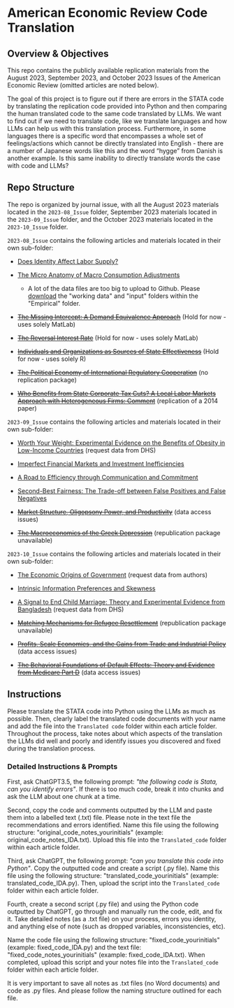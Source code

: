 # American Economic Review Code Translation

## Overview & Objectives
This repo contains the publicly available replication materials from the August 2023, September 2023, and October 2023 Issues of the American Economic Review (omitted articles are noted below). 

The goal of this project is to figure out if there are errors in the STATA code by translating the replication code provided into Python and then comparing the human translated code to the same code translated by LLMs. We want to find out if we need to translate code, like we translate languages and how LLMs can help us with this translation process. Furthermore, in some languages there is a specific word that encompasses a whole set of feelings/actions which cannot be directly translated into English - there are a number of Japanese words like this and the word “hygge” from Danish is another example. Is this same inability to directly translate words the case with code and LLMs?

## Repo Structure
The repo is organized by journal issue, with all the August 2023 materials located in the `2023-08_Issue` folder, September 2023 materials located in the `2023-09_Issue` folder, and the October 2023 materials located in the `2023-10_Issue` folder.

`2023-08_Issue` contains the following articles and materials located in their own sub-folder: 

  - [Does Identity Affect Labor Supply?](https://www.aeaweb.org/articles?id=10.1257/aer.20211826)
  
  - [The Micro Anatomy of Macro Consumption Adjustments](https://www.aeaweb.org/articles?id=10.1257/aer.20201931)
  
    - A lot of the data files are too big to upload to Github. Please [download](https://www.openicpsr.org/openicpsr/project/181583/version/V1/view?path=/openicpsr/181583/fcr:versions/V1/empirical&type=folder) the "working data" and "input" folders within the "Empirical" folder. 
  
  - ~~[The Missing Intercept: A Demand Equivalence Approach](https://www.aeaweb.org/articles?id=10.1257/aer.20211751)~~ (Hold for now - uses solely MatLab)
  
  - ~~[The Reversal Interest Rate](https://www.aeaweb.org/articles?id=10.1257/aer.20190150)~~ (Hold for now - uses solely MatLab)
  
   - ~~[Individuals and Organizations as Sources of State Effectiveness](https://www.aeaweb.org/articles?id=10.1257/aer.20191598)~~ (Hold for now - uses solely R)
  
  - ~~[The Political Economy of International Regulatory Cooperation](https://www.aeaweb.org/articles?id=10.1257/aer.20200780)~~ (no replication package)
  
  - ~~[Who Benefits from State Corporate Tax Cuts? A Local Labor Markets Approach with Heterogeneous Firms: Comment](https://www.aeaweb.org/articles?id=10.1257/aer.20201753)~~ (replication of a 2014 paper)

`2023-09_Issue` contains the following articles and materials located in their own sub-folder: 

  - [Worth Your Weight: Experimental Evidence on the Benefits of Obesity in Low-Income Countries](https://www.aeaweb.org/articles?id=10.1257/aer.20211879) (request data from DHS)

  - [Imperfect Financial Markets and Investment Inefficiencies](https://www.aeaweb.org/articles?id=10.1257/aer.20170725)
  
  - [A Road to Efficiency through Communication and Commitment](https://www.aeaweb.org/articles?id=10.1257/aer.20171014)
  
  - [Second-Best Fairness: The Trade-off between False Positives and False Negatives](https://www.aeaweb.org/articles?id=10.1257/aer.20211015)
  
  - ~~[Market Structure, Oligopsony Power, and Productivity](https://www.aeaweb.org/articles?id=10.1257/aer.20210383)~~ (data access issues)
  
  - ~~[The Macroeconomics of the Greek Depression](https://www.aeaweb.org/articles?id=10.1257/aer.20210864)~~ (republication package unavailable)

`2023-10_Issue` contains the following articles and materials located in their own sub-folder: 

  - [The Economic Origins of Government](https://www.aeaweb.org/articles?id=10.1257/aer.20201919) (request data from authors)
  
  - [Intrinsic Information Preferences and Skewness](https://www.aeaweb.org/articles?id=10.1257/aer.20171474)
  
  - [A Signal to End Child Marriage: Theory and Experimental Evidence from Bangladesh](https://www.aeaweb.org/articles?id=10.1257/aer.20220720) (request data from DHS)
  
  - ~~[Matching Mechanisms for Refugee Resettlement](https://www.aeaweb.org/articles?id=10.1257/aer.20210096)~~ (republication package unavailable)
  
  - ~~[Profits, Scale Economies, and the Gains from Trade and Industrial Policy](https://www.aeaweb.org/articles?id=10.1257/aer.20210419)~~ (data access issues)
  
  - ~~[The Behavioral Foundations of Default Effects: Theory and Evidence from Medicare Part D](https://www.aeaweb.org/articles?id=10.1257/aer.20210013)~~ (data access issues)

## Instructions
Please translate the STATA code into Python using the LLMs as much as possible. Then, clearly label the translated code documents with your name and add the file into the `Translated code` folder within each article folder. Throughout the process, take notes about which aspects of the translation the LLMs did well and poorly and identify issues you discovered and fixed during the translation process. 

### Detailed Instructions & Prompts
First, ask ChatGPT3.5, the following prompt: *"the following code is Stata, can you identify errors"*. If there is too much code, break it into chunks and ask the LLM about one chunk at a time. 

Second, copy the code and comments outputted by the LLM and paste them into a labelled text (.txt) file. Please note in the text file the recommendations and errors identified. Name this file using the following structure: "original_code_notes_yourinitials" (example: original_code_notes_IDA.txt). Upload this file into the `Translated_code` folder within each article folder.

Third, ask ChatGPT, the following prompt: *"can you translate this code into Python"*. Copy the outputted code and create a script (.py file). Name this file using the following structure: "translated_code_yourinitials" (example: translated_code_IDA.py). Then, upload the script into the `Translated_code` folder within each article folder. 

Fourth, create a second script (.py file) and using the Python code outputted by ChatGPT, go through and manually run the code, edit, and fix it. Take detailed notes (as a .txt file) on your process, errors you identity, and anything else of note (such as dropped variables, inconsistencies, etc). 

Name the code file using the following structure: "fixed_code_yourinitials" (example: fixed_code_IDA.py) and the text file: "fixed_code_notes_yourinitials" (example: fixed_code_IDA.txt). When completed, upload this script and your notes file into the `Translated_code` folder within each article folder. 

It is very important to save all notes as .txt files (no Word documents) and code as .py files. And please follow the naming structure outlined for each file. 
